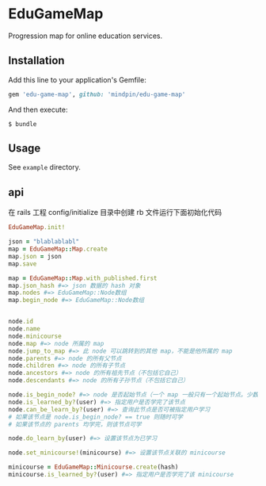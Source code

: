 # EduGameMap

Progression map for online education services.

## Installation

Add this line to your application's Gemfile:

```ruby
gem 'edu-game-map', github: 'mindpin/edu-game-map'
```

And then execute:

    $ bundle

## Usage

See `example` directory.

## api

在 rails 工程 config/initialize 目录中创建 rb 文件运行下面初始化代码
```ruby
EduGameMap.init!
```

```ruby
json = "blablablabl"
map = EduGameMap::Map.create
map.json = json
map.save

map = EduGameMap::Map.with_published.first
map.json_hash #=> json 数据的 hash 对象
map.nodes #=> EduGameMap::Node数组
map.begin_node #=> EduGameMap::Node数组


node.id
node.name
node.minicourse
node.map #=> node 所属的 map
node.jump_to_map #=> 此 node 可以跳转到的其他 map，不能是他所属的 map
node.parents #=> node 的所有父节点
node.children #=> node 的所有子节点
node.ancestors #=> node 的所有祖先节点（不包括它自己）
node.descendants #=> node 的所有子孙节点（不包括它自己）

node.is_begin_node? #=> node 是否起始节点（一个 map 一般只有一个起始节点。少数情况下有多个。没有父节点的节点就是起始节点）
node.is_learned_by?(user) #=> 指定用户是否学完了该节点
node.can_be_learn_by?(user) #=> 查询此节点是否可被指定用户学习
# 如果该节点是 node.is_begin_node? == true 则随时可学
# 如果该节点的 parents 均学完，则该节点可学

node.do_learn_by(user) #=> 设置该节点为已学习

node.set_minicourse!(minicourse) #=> 设置该节点关联的 minicourse

minicourse = EduGameMap::Minicourse.create(hash)
minicourse.is_learned_by?(user) #=> 指定用户是否学完了该 minicourse
```